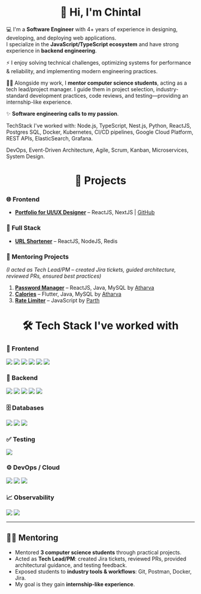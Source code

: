 <h1 align="center"> 👋 Hi, I'm Chintal </h1> 

💻 I'm a **Software Engineer** with 4+ years of experience in designing, developing, and deploying web applications.  
I specialize in the **JavaScript/TypeScript ecosystem** and have strong experience in **backend engineering**.  

⚡ I enjoy solving technical challenges, optimizing systems for performance & reliability, and implementing modern engineering practices.

👨‍🏫 Alongside my work, I **mentor computer science students**, acting as a tech lead/project manager. I guide them in project selection, industry-standard development practices, code reviews, and testing—providing an internship-like experience.  

✨ **Software engineering calls to my passion**.  

TechStack I've worked with: Node.js, TypeScript, Nest.js, Python, ReactJS, Postgres SQL, Docker, Kubernetes, CI/CD pipelines, Google
Cloud Platform, REST APIs, ElasticSearch, Grafana. 

DevOps, Event-Driven Architecture, Agile, Scrum, Kanban, Microservices, System Design.

<h1 align="center"> 🚀 Projects </h1>

### 🌐 Frontend
- **[Portfolio for UI/UX Designer](https://jashvi.vercel.app)** – ReactJS, NextJS | [GitHub](https://github.com/chintal31/portfolio)

### 🔗 Full Stack
- **[URL Shortener](https://github.com/chintal31/urlShortner)** – ReactJS, NodeJS, Redis

### 🤝 Mentoring Projects
*(I acted as Tech Lead/PM – created Jira tickets, guided architecture, reviewed PRs, ensured best practices)*  
1. **[Password Manager](https://github.com/Atharva0418/pwm-backend)** – ReactJS, Java, MySQL by [Atharva](https://github.com/Atharva0418)  
2. **[Calories](https://github.com/Atharva0418/Calories)** – Flutter, Java, MySQL by [Atharva](https://github.com/Atharva0418)  
3. **[Rate Limiter](https://github.com/ParthZee/rate-limiter-backend)** – JavaScript by [Parth](https://github.com/ParthZee)  



<h1 align="center"> 🛠️ Tech Stack I've worked with </h1>

### 🎨 Frontend
<p>
  <img src="https://img.shields.io/badge/React-20232A?style=for-the-badge&logo=react&logoColor=61DAFB" />
  <img src="https://img.shields.io/badge/Next.js-000000?style=for-the-badge&logo=nextdotjs&logoColor=white" />
  <img src="https://img.shields.io/badge/JavaScript-F7DF1E?style=for-the-badge&logo=javascript&logoColor=black" />
  <img src="https://img.shields.io/badge/HTML5-E34F26?style=for-the-badge&logo=html5&logoColor=white" />
  <img src="https://img.shields.io/badge/CSS3-1572B6?style=for-the-badge&logo=css3&logoColor=white" />
  <img src="https://img.shields.io/badge/Tailwind_CSS-38B2AC?style=for-the-badge&logo=tailwind-css&logoColor=white" />
</p>

### 🔧 Backend
<p>
  <img src="https://img.shields.io/badge/Node.js-339933?style=for-the-badge&logo=nodedotjs&logoColor=white" />
  <img src="https://img.shields.io/badge/NestJS-E0234E?style=for-the-badge&logo=nestjs&logoColor=white" />
  <img src="https://img.shields.io/badge/TypeScript-3178C6?style=for-the-badge&logo=typescript&logoColor=white" />
  <img src="https://img.shields.io/badge/Python-3776AB?style=for-the-badge&logo=python&logoColor=white" />
  <img src="https://img.shields.io/badge/Rust-000000?style=for-the-badge&logo=rust&logoColor=white" />
</p>

### 🗄️ Databases
<p>
  <img src="https://img.shields.io/badge/PostgreSQL-4169E1?style=for-the-badge&logo=postgresql&logoColor=white" />
  <img src="https://img.shields.io/badge/Elasticsearch-005571?style=for-the-badge&logo=elasticsearch&logoColor=white" />
  <img src="https://img.shields.io/badge/Redis-DC382D?style=for-the-badge&logo=redis&logoColor=white" />
</p>  

### ✅ Testing
<p>
  <img src="https://img.shields.io/badge/Jest-C21325?style=for-the-badge&logo=jest&logoColor=white" />
</p>

### ⚙️ DevOps / Cloud
<p>
  <img src="https://img.shields.io/badge/Terraform-623CE4?style=for-the-badge&logo=terraform&logoColor=white" />
  <img src="https://img.shields.io/badge/Google%20Cloud-4285F4?style=for-the-badge&logo=google-cloud&logoColor=white" />
  <img src="https://img.shields.io/badge/Docker-2496ED?style=for-the-badge&logo=docker&logoColor=white" />
</p>

### 📈 Observability
<p>
  <img src="https://img.shields.io/badge/OpenTelemetry-000000?style=for-the-badge&logo=opentelemetry&logoColor=white" />
  <img src="https://img.shields.io/badge/Grafana-F46800?style=for-the-badge&logo=grafana&logoColor=white" />
</p>

---

## 👨‍🏫 Mentoring
- Mentored **3 computer science students** through practical projects.  
- Acted as **Tech Lead/PM**: created Jira tickets, reviewed PRs, provided architectural guidance, and testing feedback.  
- Exposed students to **industry tools & workflows**: Git, Postman, Docker, Jira.  
- My goal is they gain **internship-like experience**.  

